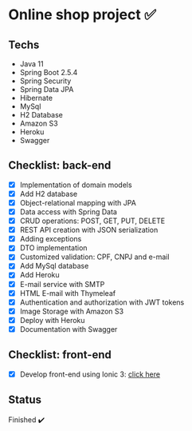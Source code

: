 # Online shop project ✅


## Techs
* Java 11
* Spring Boot 2.5.4
* Spring Security
* Spring Data JPA
* Hibernate
* MySql 
* H2 Database
* Amazon S3
* Heroku
* Swagger

## Checklist: back-end
- [x] Implementation of domain models
- [x] Add H2 database
- [x] Object-relational mapping with JPA
- [x] Data access with Spring Data
- [x] CRUD operations: POST, GET, PUT, DELETE
- [x] REST API creation with JSON serialization
- [x] Adding exceptions
- [x] DTO implementation
- [x] Customized validation: CPF, CNPJ and e-mail
- [x] Add MySql database
- [x] Add Heroku
- [x] E-mail service with SMTP 
- [x] HTML E-mail with Thymeleaf
- [x] Authentication and authorization
  with JWT tokens
- [x] Image Storage with Amazon S3
- [x] Deploy with Heroku
- [x] Documentation with Swagger

## Checklist: front-end
- [x] Develop front-end using Ionic 3: [click here](https://github.com/brunadelmourosilva/curso-spring-ionic-frontend)

## Status
Finished :heavy_check_mark:



